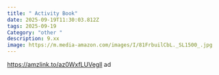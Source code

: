 ```yaml
---
title: " Activity Book"
date: 2025-09-19T11:30:03.812Z
tags: 2025-09-19
Category: "other "
description: 9.xx
image: https://m.media-amazon.com/images/I/81FrbuilCbL._SL1500_.jpg
---
```

https://amzlink.to/az0WxfLUVegll  ad